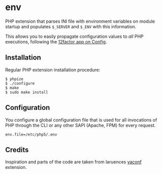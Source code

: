 # env

PHP extension that parses INI file with environment variables on module startup
and populates `$_SERVER` and `$_ENV` with this information.

This allows you to easily propagate configuration values to *all* PHP executions,
following the [12factor app on Config](http://12factor.net/config).

## Installation

Regular PHP extension installation procedure:

    $ phpize
    $ ./configure
    $ make
    $ sudo make install

## Configuration

You configure a global configuration file that is used for all invocations of
PHP through the CLI or any other SAPI (Apache, FPM) for every request.

    env.file=/etc/php5/.env

## Credits

Inspiration and parts of the code are taken from laruences
[yaconf](https://pecl.php.net/package/yaconf) extension.
